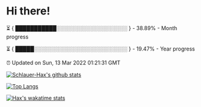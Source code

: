 # Hi there!

⏳ { ███████████░░░░░░░░░░░░░░░░░░░ } - 38.89% - Month progress

⏳ { █████░░░░░░░░░░░░░░░░░░░░░░░░░ } - 19.47% - Year progress

⏰ Updated on Sun, 13 Mar 2022 01:21:31 GMT


[![Schlauer-Hax's github stats](https://github-readme-stats.vercel.app/api?username=Schlauer-Hax&show_icons=true&theme=dark&count_private=true)](https://github.com/Schlauer-Hax)


[![Top Langs](https://github-readme-stats.vercel.app/api/top-langs/?username=Schlauer-Hax&layout=compact&theme=dark)](https://github.com/Schlauer-Hax?tab=repositories)


[![Hax's wakatime stats](https://github-readme-stats.vercel.app/api/wakatime?username=Hax&theme=dark)](https://wakatime.com/@Hax)

